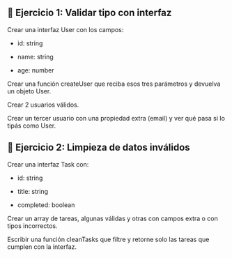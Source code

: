 ## 🧪 Ejercicio 1: Validar tipo con interfaz

Crear una interfaz User con los campos:

- id: string

- name: string

- age: number

Crear una función createUser que reciba esos tres parámetros y devuelva un objeto User.

Crear 2 usuarios válidos.

Crear un tercer usuario con una propiedad extra (email) y ver qué pasa si lo tipás como User.

## 🧹 Ejercicio 2: Limpieza de datos inválidos

Crear una interfaz Task con:

- id: string

- title: string

- completed: boolean

Crear un array de tareas, algunas válidas y otras con campos extra o con tipos incorrectos.

Escribir una función cleanTasks que filtre y retorne solo las tareas que cumplen con la interfaz.